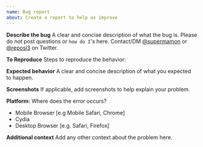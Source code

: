 ```yaml
---
name: Bug report
about: Create a report to help us improve
---
```


**Describe the bug**
A clear and concise description of what the bug is.
Please do not post questions or `how do I`'s here. Contact/DM [@supermamon](http://twitter.com/supermamon) or [@reposi3](https://twitter.com/reposi3) on Twitter.

**To Reproduce**
Steps to reproduce the behavior:

**Expected behavior**
A clear and concise description of what you expected to happen.

**Screenshots**
If applicable, add screenshots to help explain your problem.

**Platform:**
Where does the error occurs?

-   Mobile Browser [e.g Mobile Safari, Chrome]
-   Cydia
-   Desktop Browser [e.g. Safari, Firefox]

**Additional context**
Add any other context about the problem here.
